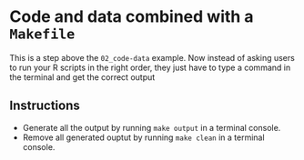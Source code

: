 # Code and data combined with a `Makefile`

This is a step above the `02_code-data` example. Now instead of asking users to run your R scripts in the right order, they just have to type a command in the terminal and get the correct output


## Instructions

- Generate all the output by running `make output` in a terminal console.
- Remove all generated ouptut by running `make clean` in a terminal console.
